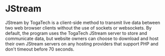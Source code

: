 # JStream
JStream by TogaTech is a client-side method to transmit live data between two web browser clients without the use of sockets or websockets. By default, the program uses the TogaTech JStream server to store and communicate data, but website owners can choose to download and host their own JStream servers on any hosting providers that support PHP and don't timeout before 70 seconds.
